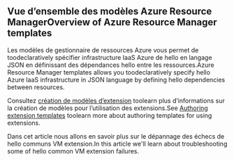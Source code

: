 

## <a name="overview-of-azure-resource-manager-templates"></a><span data-ttu-id="28ea1-101">Vue d’ensemble des modèles Azure Resource Manager</span><span class="sxs-lookup"><span data-stu-id="28ea1-101">Overview of Azure Resource Manager templates</span></span>
<span data-ttu-id="28ea1-102">Les modèles de gestionnaire de ressources Azure vous permet de toodeclaratively spécifier infrastructure IaaS Azure de hello en langage JSON en définissant des dépendances hello entre les ressources.</span><span class="sxs-lookup"><span data-stu-id="28ea1-102">Azure Resource Manager templates allows you toodeclaratively specify hello Azure IaaS infrastructure in JSON language by defining hello dependencies between resources.</span></span>

<span data-ttu-id="28ea1-103">Consultez [création de modèles d’extension](../articles/virtual-machines/windows/template-description.md?toc=%2fazure%2fvirtual-machines%2fwindows%2ftoc.json) toolearn plus d’informations sur la création de modèles pour l’utilisation des extensions.</span><span class="sxs-lookup"><span data-stu-id="28ea1-103">See  [Authoring extension templates](../articles/virtual-machines/windows/template-description.md?toc=%2fazure%2fvirtual-machines%2fwindows%2ftoc.json) toolearn more about authoring templates for using extensions.</span></span>

<span data-ttu-id="28ea1-104">Dans cet article nous allons en savoir plus sur le dépannage des échecs de hello communs VM extension.</span><span class="sxs-lookup"><span data-stu-id="28ea1-104">In this article we'll learn about troubleshooting some of hello common VM extension failures.</span></span>

